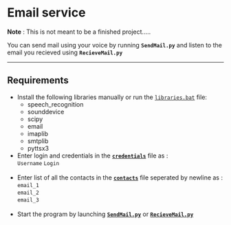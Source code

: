 # Email service
**Note** : This is not meant to be a finished project.....

You can send mail using your voice by running **`SendMail.py`** and listen to the email you recieved using **`RecieveMail.py`**
___
## Requirements
- Install the following libraries manually or run the [`libraries.bat`](./Files/libraries.bat) file:<br>
    - speech_recognition
    - sounddevice
    - scipy
    - email
    - imaplib
    - smtplib
    - pyttsx3
- Enter login and credentials in the [**`credentials`**](./Files/credentials) file as :<br>
`Username` `Login`<br><br>
- Enter list of all the contacts in the [**`contacts`**](./Files/contacts) file seperated by newline as :<br>
`email_1`<br>
`email_2`<br>
`email_3`<br> <br>
- Start the program by launching [**`SendMail.py`**](./SendMail.py) or [**`RecieveMail.py`**](./RecieveMail.py)
